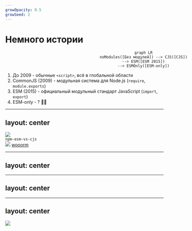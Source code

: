 ```yaml
---
growOpacity: 0.5
growSeed: 2
---
```


<h1>Немного истории</h1>

<div overflow-hidden transition-width transition-500 mt20 mr100
     :class="[$clicks === 0 && 'w-0', $clicks === 1 && 'w-89.8', $clicks === 2 && 'w-114.6', $clicks === 3 && 'w-149.8', $clicks === 4 && 'w-full']">

```mermaid
graph LR
noModules([Без модулей]) --> CJS([CJS])
--> ESM([ESM 2015])
--> ESMOnly([ESM-only])
```

</div>

<div mt20>
<v-clicks>

1. До 2009 - обычные `<script>`, всё в глобальной области
2. CommonJS (2009) - модульная система для Node.js (`require`, `module.exports`)
4. ESM (2015) - официальный модульный стандарт JavaScript (`import`, `export`)
5. ESM-only - ? 🤔👀

</v-clicks>
</div>

<style>
.mermaid {
  text-align: center;
  width: 55rem;
}
</style>

---
layout: center
---

<div flex="~ gap-2 justify-around items-center" wfull>
<img src="/years.png" transition transition-500 ease-in-out
  object-contain w-120 mt8/>

<div flex="~ col" gap4 items-center justify-center text-xl mt10>
  <div flex gap2 items-center>
    <div i-logos:github-icon />
    <code>npm-esm-vs-cjs</code>
  </div>
  <div flex w-full items-center justify-center gap2>
    <img src="https://avatars.githubusercontent.com/u/944406?s=48&v=4" w-6 rounded-full />
    <a op80 href="https://github.com/wooorm" target="_blank">wooorm</a>
  </div>
</div>
</div>


---
layout: center
---

<AnimationText :index="0" words="Какие есть подводные камни ?" />

---
layout: center
---

<AnimationText :index="0" words="Что с совместимостью ?" />

---
layout: center
---

<img src="/thinking.gif" transition transition-500 ease-in-out
  object-contain w-120/>
